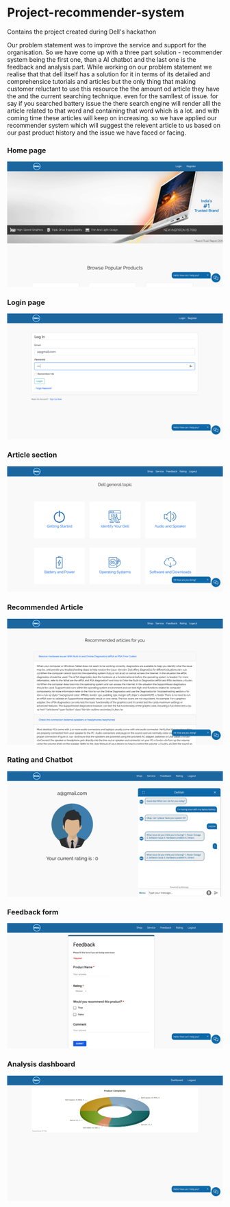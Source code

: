 # Project-recommender-system
Contains the project created during Dell's hackathon 

Our problem statement was to improve the service and support for the organisation. So we have come up with a three part solution - recommender system being the first one, than a AI chatbot and the last one is the feedback and analysis part. While working on our problem statement we realise that that dell itself has a solution for it in terms of its detailed and comprehensice tutorials and articles but the only thing that making customer reluctant to use this resource the the amount od article they have the and the current  searching technique. even for the samllest of issue. for say if you searched battery issue the there search engine will render alll the article related to that word and containing that word which is a lot. and with coming time these articles will keep on increasing. so we have applied our recommender system which will suggest the relevent article to us based on our past product history and the issue we have faced or facing.  

### Home page
![Home page](7.png)

### Login page
![Login page](6.png)

### Article section
![Browse Article](4.png)

### Recommended Article 
![Recommended Article ](5.png)

### Rating and Chatbot 
![Rating and Chatbot](3.png)

### Feedback form
![Feedback form](2.png)

### Analysis dashboard
![Analysis dashboard](1.png)

